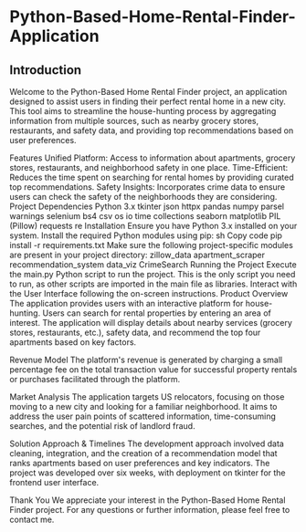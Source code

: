 # Python-Based-Home-Rental-Finder-Application

## Introduction
Welcome to the Python-Based Home Rental Finder project, an application designed to assist users in finding their perfect rental home in a new city. This tool aims to streamline the house-hunting process by aggregating information from multiple sources, such as nearby grocery stores, restaurants, and safety data, and providing top recommendations based on user preferences.

Features
Unified Platform: Access to information about apartments, grocery stores, restaurants, and neighborhood safety in one place.
Time-Efficient: Reduces the time spent on searching for rental homes by providing curated top recommendations.
Safety Insights: Incorporates crime data to ensure users can check the safety of the neighborhoods they are considering.
Project Dependencies
Python 3.x
tkinter
json
httpx
pandas
numpy
parsel
warnings
selenium
bs4
csv
os
io
time
collections
seaborn
matplotlib
PIL (Pillow)
requests
re
Installation
Ensure you have Python 3.x installed on your system.
Install the required Python modules using pip:
sh
Copy code
pip install -r requirements.txt
Make sure the following project-specific modules are present in your project directory:
zillow_data
apartment_scraper
recommendation_system
data_viz
CrimeSearch
Running the Project
Execute the main.py Python script to run the project.
This is the only script you need to run, as other scripts are imported in the main file as libraries.
Interact with the User Interface following the on-screen instructions.
Product Overview
The application provides users with an interactive platform for house-hunting. Users can search for rental properties by entering an area of interest. The application will display details about nearby services (grocery stores, restaurants, etc.), safety data, and recommend the top four apartments based on key factors.

Revenue Model
The platform's revenue is generated by charging a small percentage fee on the total transaction value for successful property rentals or purchases facilitated through the platform.

Market Analysis
The application targets US relocators, focusing on those moving to a new city and looking for a familiar neighborhood. It aims to address the user pain points of scattered information, time-consuming searches, and the potential risk of landlord fraud.

Solution Approach & Timelines
The development approach involved data cleaning, integration, and the creation of a recommendation model that ranks apartments based on user preferences and key indicators. The project was developed over six weeks, with deployment on tkinter for the frontend user interface.

Thank You
We appreciate your interest in the Python-Based Home Rental Finder project. For any questions or further information, please feel free to contact me.
